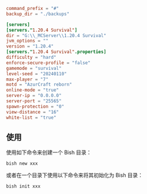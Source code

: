 ```toml
command_prefix = "#"
backup_dir = "./backups"

[servers]
[servers."1.20.4 Survival"]
dir = "G:\\_MCServer\\1.20.4 Survival"
jvm_options = ""
version = "1.20.4"
[servers."1.20.4 Survival".properties]
difficulty = "hard"
enforce-secure-profile = "false"
gamemode = "survival"
level-seed = "20240110"
max-player = "7"
motd = "AzurCraft reborn"
online-mode = "true"
server-ip = "0.0.0.0"
server-port = "25565"
spawn-protection = "0"
view-distance = "16"
white-list = "true"
```

## 使用

使用如下命令来创建一个 Bish 目录：

```
bish new xxx
```

或者在一个目录下使用以下命令来将其初始化为 Bish 目录：

```
bish init xxx
```

